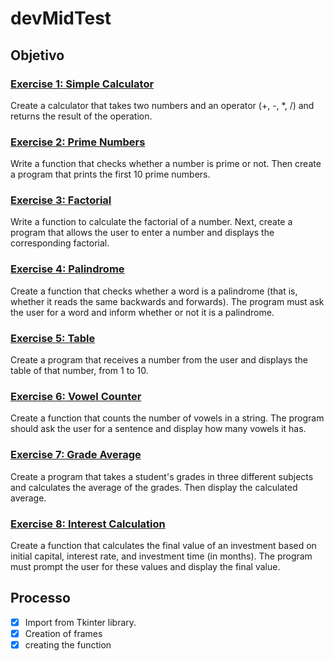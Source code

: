 # devMidTest

## Objetivo

### [Exercise 1: Simple Calculator](https://github.com/jbrunopg/devMidTest/blob/main/simple_calculator.ipynb)
Create a calculator that takes two numbers and an operator (+, -, *, /) and returns the result
of the operation.

### [Exercise 2: Prime Numbers](https://github.com/jbrunopg/devMidTest/blob/main/prime_numbers.ipynb)
Write a function that checks whether a number is prime or not. Then create a program that
prints the first 10 prime numbers.

### [Exercise 3: Factorial](https://github.com/jbrunopg/devMidTest/blob/main/factorial.ipynb)
Write a function to calculate the factorial of a number. Next, create a program that allows the
user to enter a number and displays the corresponding factorial.

### [Exercise 4: Palindrome](https://github.com/jbrunopg/devMidTest/blob/main/palindrome.ipynb)
Create a function that checks whether a word is a palindrome (that is, whether it reads the
same backwards and forwards). The program must ask the user for a word and inform
whether or not it is a palindrome.

### [Exercise 5: Table](https://github.com/jbrunopg/devMidTest/blob/main/table.ipynb)
Create a program that receives a number from the user and displays the table of that
number, from 1 to 10.

### [Exercise 6: Vowel Counter](https://github.com/jbrunopg/devMidTest/blob/main/vowel_counter.ipynb)
Create a function that counts the number of vowels in a string. The program should ask the
user for a sentence and display how many vowels it has.

### [Exercise 7: Grade Average](https://github.com/jbrunopg/devMidTest/blob/main/grade_average.ipynb)
Create a program that takes a student's grades in three different subjects and calculates the
average of the grades. Then display the calculated average.

### [Exercise 8: Interest Calculation](https://github.com/jbrunopg/devMidTest/blob/main/interest%20_calculation.ipynb)
Create a function that calculates the final value of an investment based on initial capital,
interest rate, and investment time (in months). The program must prompt the user for these
values and display the final value.

## Processo

- [x] Import from Tkinter library.
- [x] Creation of frames
- [x] creating the function
